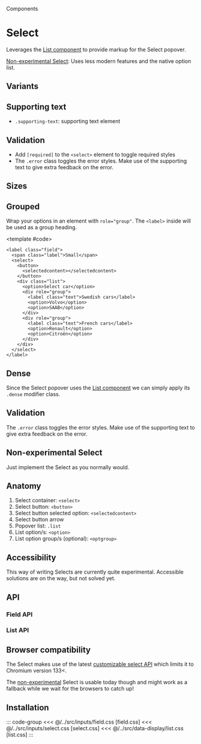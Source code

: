 <script setup>
	import Example from "../../.vitepress/theme/app/components/Example.vue"
	import Baseline from "../../.vitepress/theme/app/components/Baseline.vue"
  import Alert from "../../.vitepress/theme/app/components/Alert.vue";
</script>

<hgroup>
<p>Components</p>
<h1>Select</h1>
<p>Leverages the <a href="/components/data-display/list" class="link">List component</a> to provide markup for the Select popover.</p>
</hgroup>

[Non-experimental Select](#non-experimental-select): Uses less modern features and the native option list.

## Variants

<Example row>
<template #example>
<label class="field">
<span class="label">Label</span>
<select>
  <button>
    <selectedcontent></selectedcontent>
  </button>
  <div class="list">
  <option value="">-</option>
   <option>Outlined (default)</option>
    <option>Option Two</option>
    <option>Option Three</option>
  </div>
</select>
</label>

<label class="field filled">
<span class="label">Label</span>
<select>
  <button>
    <selectedcontent></selectedcontent>
  </button>
  <div class="list">
  <option value="">-</option>
   <option>Filled</option>
    <option>Option Two</option>
    <option>Option Three</option>
  </div>
</select>
</label>
</template>
<template #code>

```html{1,14}
<label class="field">
  <select>
    <button>
      <selectedcontent></selectedcontent>
    </button>
    <div class="list">
      <option>Outlined (default)</option>
      <option>Option Two</option>
      <option>Option Three</option>
    </div>
  </select>
</label>

<label class="field filled">
  <select>
    <!--  -->
  </select>
</label>
```

</template>
</Example>

## Supporting text

- `.supporting-text`: supporting text element

<Example row>
<template #example>
<label class="field">
<span class="label">Label</span>
<select>
  <button>
    <selectedcontent></selectedcontent>
  </button>
  <div class="list">
  <option value="">-</option>
   <option>Outlined (default)</option>
    <option>Option Two</option>
    <option>Option Three</option>
  </div>
</select>
<span class="supporting-text">Supporting text</span>
</label>

<label class="field filled">
<span class="label">Label</span>
<select>
  <button>
    <selectedcontent></selectedcontent>
  </button>
  <div class="list">
  <option value="">-</option>
   <option>Filled</option>
    <option>Option Two</option>
    <option>Option Three</option>
  </div>
</select>
<span class="supporting-text">Supporting text</span>
</label>
</template>
<template #code>

```html{6}
<label class="field">
  <span class="label">Label</span>
  <select>
   <!--  -->
  </select>
  <span class="supporting-text">Supporting text</span>
</label>
```

</template>
</Example>

## Validation

- Add `[required]` to the `<select>` element to toggle required styles
- The `.error` class toggles the error styles. Make use of the supporting text to give extra feedback on the error.

<Example column gapL>
<template #example>
<div class="example-row">
<label class="field">
<span class="label">Label</span>
<select required>
  <button>
    <selectedcontent></selectedcontent>
  </button>
  <div class="list">
  <option value="">-</option>
   <option>Pick me!</option>
    <option>No me!!</option>
    <option>Come on!</option>
  </div>
</select>
</label>

<label class="field filled">
<span class="label">Label</span>
<select required>
  <button>
    <selectedcontent></selectedcontent>
  </button>
  <div class="list">
    <option value="">-</option>
    <option>Pick me!</option>
    <option>No me!!</option>
    <option>Come on!</option>
  </div>
</select>
</label>
</div>

<div class="example-row">
<label class="field error">
<span class="label">Label</span>
<select>
  <button>
    <selectedcontent></selectedcontent>
  </button>
  <div class="list">
  <option value="">-</option>
   <option selected>Wrong option</option>
    <option>Also wrong!</option>
    <option>Nothing's right!</option>
  </div>
</select>
<span class="supporting-text">Supporting text</span>
</label>

<label class="field error filled">
<span class="label">Label</span>
<select>
  <button>
    <selectedcontent></selectedcontent>
  </button>
  <div class="list">
  <option value="">-</option>
   <option selected>Wrong option</option>
    <option>Also wrong!</option>
    <option>Nothing's right!</option>
  </div>
</select>
<span class="supporting-text">Supporting text</span>
</label>
</div>
</template>
<template #code>

```html{3,6}
<label class="field">
  <span class="label">Label</span>
  <select required> <!----> </select>
</label>

<label class="field error">
  <span class="label">Label</span>
  <select> <!----> </select>
  <span class="supporting-text">Supporting text</span>
</label>
```

</template>
</Example>

## Sizes

<Example row>
<template #example>
<label class="field small">
<span class="label">Small</span>
<select>
  <button>
    <selectedcontent></selectedcontent>
  </button>
  <div class="list">
   <option value="">Small</option>
    <option>Option Two</option>
    <option>Option Three</option>
  </div>
</select>
</label>
<label class="field">
<span class="label">Default</span>
<select>
  <button>
    <selectedcontent></selectedcontent>
  </button>
  <div class="list">
   <option value="">Default</option>
    <option>Option Two</option>
    <option>Option Three</option>
  </div>
</select>
</label>
</template>
<template #code>

```html{1}
<label class="field small">
  <!--  -->
</label>
```

</template>
</Example>

## Grouped

Wrap your options in an element with `role="group"`. The `<label>` inside will be used as a group heading.

<Example row>
<template #example>
<label class="field">
<span class="label">Grouped</span>
<select>
  <button>
    <selectedcontent></selectedcontent>
  </button>
  <div class="list">
  <option value="">Select car</option>
   <div role="group">
   <label>Swedish cars</label>
    <option>Volvo</option>
    <option>SAAB</option>
   </div>
   <div role="group">
   <label>French cars</label>
    <option>Renault</option>
    <option>Citroën</option>
   </div>
  </div>
</select>
</label>
</template>

<template #code>

```html{9,10,13-15,18}
<label class="field">
  <span class="label">Small</span>
  <select>
    <button>
      <selectedcontent></selectedcontent>
    </button>
    <div class="list">
      <option>Select car</option>
      <div role="group">
        <label class="text">Swedish cars</label>
        <option>Volvo</option>
        <option>SAAB</option>
      </div>
      <div role="group">
        <label class="text">French cars</label>
        <option>Renault</option>
        <option>Citroën</option>
      </div>
    </div>
  </select>
</label>
```

</template>
</Example>

## Dense

Since the Select popover uses the [List component](/components/data-display/list) we can simply apply its `.dense` modifier class.

<Example row>
<template #example>
<label class="field">
<span class="label">Dense</span>
<select>
  <button>
    <selectedcontent></selectedcontent>
  </button>
  <div class="list dense">
    <option value="">Dense</option>
    <option>Dense Two</option>
    <option>Dense Three</option>
  </div>
</select>
</label>
</template>
<template #code>

```html{6}
<div class="field">
  <select>
    <button>
      <selectedcontent></selectedcontent>
    </button>
    <div class="list dense">
      <option>Dense</option>
      <option>Dense Two</option>
      <option>Dense Three</option>
    </div>
  </select>
</div>
```

</template>
</Example>

<style scoped>
  .anatomy {
    display: grid;
    gap: 6px;
    outline: var(--_anatomy-border-gray);
    outline-offset: 4px;

    & > * {
      outline: var(--_anatomy-border-red);
    }

    button:after {
      outline: var(--_anatomy-border-red);
      outline-offset: 2px;
    }
  }
</style>

## Validation

The `.error` class toggles the error styles. Make use of the supporting text to give extra feedback on the error.

<Example row>
<template #example>
<label class="field error">
	<span class="label">Label</span>
<select>
  <button>
    <selectedcontent></selectedcontent>
  </button>
  <div class="list">
   <option>Outlined (default)</option>
    <option>Option Two</option>
    <option>Option Three</option>
  </div>
</select>	<span class="supporting-text">Only double-negatives are allowed.</span>
</label>

<label class="field error filled">
	<span class="label">Label</span>
<select>
  <button>
    <selectedcontent></selectedcontent>
  </button>
  <div class="list">
   <option>Filled</option>
    <option>Option Two</option>
    <option>Option Three</option>
  </div>
</select>	<span class="supporting-text">Only letters from the first half of the alphabet are allowed.</span>
</label>
</template>
<template #code>

```html{1}
<label class="field error">
  <span class="label">Label</span>
  <select> <!-- --> </select>
  <span class="supporting-text">Supporting text</span>
</label>
```

</template>
</Example>

## Non-experimental Select

Just implement the Select as you normally would.

<Example row>
<template #example>
<label class="field">
  <span class="label">Label</span>
  <select>
    <option value="">-</option>
    <option>Option</option>
    <option>Option</option>
  </select>
</label>

<label class="field filled">
  <span class="label">Label</span>
  <select>
    <option value="">-</option>
    <option>Option 1</option>
    <option>Option 2</option>
  </select>
</label>
</template>
<template #code>

```html
<label class="field">
  <span class="label">Label</span>
  <select>
    <option value="">-</option>
    <option>Option 1</option>
    <option>Option 2</option>
  </select>
</label>
```

</template>
</Example>

## Anatomy

1. Select container: `<select>`
2. Select button: `<button>`
3. Select button selected option: `<selectedcontent>`
4. Select button arrow
5. Popover list: `.list`
6. List option/s: `<option>`
7. List option group/s (optional): `<optgroup>`

<Example column>
<template #example>
<div class="anatomy" style="margin: 0 auto;">
<div class="field">
<select>
  <button class="anatomy">
    <selectedcontent></selectedcontent>
  </button>
  <div class="list">
   <option>Option One</option>
  </div>
</select>
</div>
<div class="list">
   <option checked>Option One</option>
    <option>Option Two</option>
    <option>Option Three</option>
  </div>
</div>
</template>
</Example>

## Accessibility

<div class="not-rich-text">
<Alert title="Experimental status" seveity="warning">

This way of writing Selects are currently quite experimental. Accessible solutions are on the way, but not solved yet.
</Alert>

</div>

## API

### Field API

<!--@include: ./field-api.md -->

### List API

<!--@include: ../data-display/list-api.md -->

## Browser compatibility

<div class="not-rich-text">
<Alert variant="outlined" severity="warning" title="Experimental Web Platform features feature flag required">
<p>The Select makes use of the latest <a href="https://una.im/select-updates/" class="link">customizable select API</a> which limits it to Chromium version 133<.</p>
<p>The <a class="link" href="#non-experimental-select">non-experimental</a> Select is usable today though and might work as a fallback while we wait for the browsers to catch up!</p>
</Alert>
</div>

<Baseline :ids="['light-dark', 'color-mix']" />

## Installation

::: code-group
<<< @/../src/inputs/field.css [field.css]
<<< @/../src/inputs/select.css [select.css]
<<< @/../src/data-display/list.css [list.css]
:::
